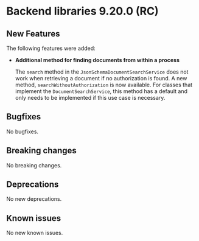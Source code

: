 # Backend libraries 9.20.0 (RC)

## New Features

The following features were added:

* **Additional method for finding documents from within a process**

  The `search` method in the `JsonSchemaDocumentSearchService` does not work when retrieving a document if no
  authorization is found. A new method, `searchWithoutAuthorization` is now available. For classes that implement the 
  `DocumentSearchService`, this method has a default and only needs to be implemented if this use case is necessary.

## Bugfixes

No bugfixes.

## Breaking changes

No breaking changes.

## Deprecations

No new deprecations.

## Known issues

No new known issues.
